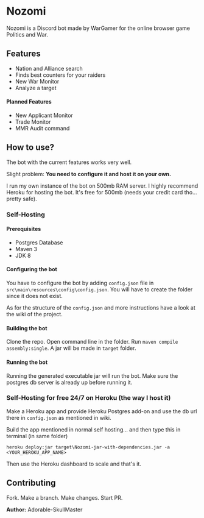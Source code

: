 # Nozomi

Nozomi is a Discord bot made by WarGamer for the online browser game Politics and War.

## Features

- Nation and Alliance search
- Finds best counters for your raiders
- New War Monitor
- Analyze a target

#### Planned Features

- New Applicant Monitor
- Trade Monitor
- MMR Audit command

## How to use?

The bot with the current features works very well. 

Slight problem: **You need to configure it and host it on your own.**

I run my own instance of the bot on 500mb RAM server. 
I highly recommend Heroku for hosting the bot. It's free for 500mb (needs your credit card tho... pretty safe).

### Self-Hosting

#### Prerequisites

- Postgres Database
- Maven 3
- JDK 8

#### Configuring the bot

You have to configure the bot by adding `config.json` file in `src\main\resources\config\config.json`.
You will have to create the folder since it does not exist.

As for the structure of the `config.json` and more instructions have a look at the wiki of the project.

#### Building the bot

Clone the repo. Open command line in the folder. Run `maven compile assembly:single`. A jar will be made in `target` folder.

#### Running the bot 

Running the generated executable jar will run the bot. Make sure the postgres db server is already up before running it. 

### Self-Hosting for free 24/7 on Heroku (the way I host it)

Make a Heroku app and provide Heroku Postgres add-on and use the db url there in `config.json` as mentioned in wiki.

Build the app mentioned in normal self hosting... and then type this in terminal (in same folder)

`heroku deploy:jar target\Nozomi-jar-with-dependencies.jar -a <YOUR_HEROKU_APP_NAME>`

Then use the Heroku dashboard to scale and that's it.

## Contributing

Fork. Make a branch. Make changes. Start PR.

**Author:** Adorable-SkullMaster